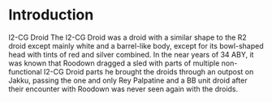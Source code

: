 # Introduction

I2-CG Droid
The I2-CG Droid was a droid with a similar shape to the R2 droid except mainly white and a barrel-like body, except for its bowl-shaped head with tints of red and silver combined.
In the near years of 34 ABY, it was known that Roodown dragged a sled with parts of multiple non-functional I2-CG Droid parts he brought the droids through an outpost on Jakku, passing the one and only Rey Palpatine and a BB unit droid after their encounter with Roodown was never seen again with the droids.
